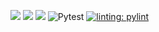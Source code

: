 <img src="https://img.shields.io/badge/Python-3776AB?style=for-the-badge&logo=python&logoColor=white"/>    <img src="https://img.shields.io/badge/License-MIT-yellow.svg"/>     <img src="https://img.shields.io/badge/Linux-FCC624?style=for-the-badge&logo=linux&logoColor=black"/>
![Pytest](https://github.com/SE-Fall-24-4GPA/HW2/actions/workflows/pytest.yml/badge.svg)    [![linting: pylint](https://img.shields.io/badge/linting-pylint-yellowgreen)](https://github.com/pylint-dev/pylint)
